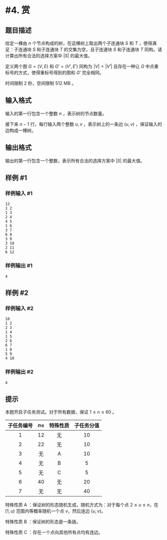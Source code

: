# #4. 赏

## 题目描述

给定一棵由 $n$ 个节点构成的树，在这棵树上取出两个子连通块 $S$ 和 $T$ ，使得满足：子连通块 $S$ 和子连通块 $T$ 的交集为空，且子连通块 $S$ 和子连通块 $T$ 同构。请计算出所有合法的选择方案中 $|S|$ 的最大值。

定义两个图 $G=(V,E)$ 和 $G'=(V',E')$ 同构为 $|V| = |V'|$ 且存在一种让 $G$ 中点重标号的方式，使得重标号得到的图和 $G'$ 完全相同。

时间限制 2 秒，空间限制 512 MB 。

## 输入格式

输入的第一行包含一个整数 $n$ ，表示树的节点数量。

接下来 $n-1$ 行，每行输入两个整数 $u,v$ ，表示树上的一条边 $(u,v)$ ，保证输入的边构成一棵树。

## 输出格式

输出的第一行包含一个整数，表示所有合法的选择方案中 $|S|$ 的最大值。

## 样例 #1

### 样例输入 #1

```
12
1 2
1 3
2 4
4 5
1 6
3 7
6 8
3 9
3 10
2 11
6 12
```

### 样例输出 #1

```
4
```

## 样例 #2

### 样例输入 #2

```
10
1 2
2 3
1 4
1 5
2 6
6 7
1 8
5 9
4 10
```

### 样例输出 #2

```
4
```

## 提示

本题开启子任务测试。对于所有数据，保证 $1\le n\le 60$ 。

| 子任务编号 |  $n \leq$  | 特殊性质 | 子任务分值 |
| :----------: | :--: | :--------: | :----------: |
|     1     | $12$<br /> |    无    |      $10$      |
|     2     |  $22$  |    无    |      $10$      |
|     3     | 无 |    A    |      $10$      |
|     4     | 无 |    B    |      $5$      |
|     5     | 无 |    C    |      $5$      |
|     6     |  $40$  |    无    |      $20$      |
|     7     | 无 |    无    |      $40$      |

特殊性质 A ：保证树的形态随机生成，随机方式为：对于每个点 $2\le u\le n$，在 $[1,u)$ 范围内等概率随机一个点 $v$，然后连边 $(u,v)$。

特殊性质 B ：保证树的形态是一条链。

特殊性质 C ：存在一个点向其他所有点均有连边。
